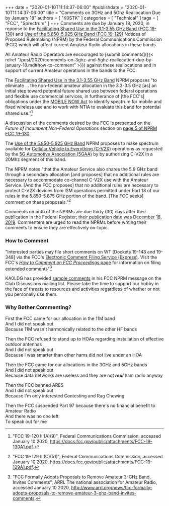 +++
date = "2020-01-10T11:14:37-06:00"
#publishdate = "2020-01-10T11:14:37-06:00"
title = "Comments on 3GHz and 5Ghz Reallocation Due by January 18"
authors = [ "K0STK" ]
categories = [ "Technical" ]
tags = [ "FCC", "Sprectrum" ]
+++
Comments are due by January 18, 2020, in reponse to the
[Facilitating Shared Use in the 3.1-3.55 GHz Band \(FCC 19-130\)](https://docs.fcc.gov/public/attachments/FCC-19-130A1.pdf)
and
[Use of the 5.850-5.925 GHz Band \(FCC 19-129\)](https://docs.fcc.gov/public/attachments/FCC-19-129A1.pdf)
Notices of Proposed Rulemaking (NPRM) by the Federal Communications
Commission (FCC) which will affect current Amateur Radio allocations in
these bands.

All Amateur Radio Operators are encouraged to
[submit comments]({{< relref "/post/2020/comments-on-3ghz-and-5ghz-reallocation-due-by-january-18.md#how-to-comment" >}})
against these reallocations and in support of current Amateur operations in the bands to the FCC.

<!--more-->

The
[Facilitating Shared Use in the 3.1-3.55 GHz Band](https://docs.fcc.gov/public/attachments/FCC-19-130A1.pdf)
NPRM proposes "to eliminate ... the non-federal amateur allocation
in the 3.3-3.5 GHz [as] an initial step toward potential future shared
use between federal operations and flexible use commercial services, in
furtherance of [the FCC's] obligations under the
[MOBILE NOW Act](https://www.govtrack.us/congress/bills/115/s19/text)
to identify spectrum for mobile and fixed wireless use and to work with
NTIA to evaluate this band for potential shared use."[^2]

A discussion of the comments desired by the FCC is presented on the *Future of Incumbent Non-Federal Operations* section on
[page 5 of NPRM FCC 19-130](https://docs.fcc.gov/public/attachments/FCC-19-130A1.pdf).

[^2]: "FCC 19-120 III(A)(9)", Federal Communications Commission, accessed January 10 2020, https://docs.fcc.gov/public/attachments/FCC-19-130A1.pdf.

The
[Use of the 5.850-5.925 GHz Band](https://docs.fcc.gov/public/attachments/FCC-19-129A1.pdf)
NPRM proposes to make spectrum available for
[Cellular Vehicle to Everything \(C-V2X\)](https://en.wikipedia.org/wiki/Cellular_V2X)
operations as requested by the
[5G Automotive Association \(5GAA\)](https://en.wikipedia.org/wiki/5G_Automotive_Association) by
by authorizing C-V2X in a 20Mhz segment of this band.

The NPRM notes "that the Amateur Service also shares the 5.9 GHz band through a secondary allocation [and proposes] that no additional rules are necessary to accommodate co-channel C-V2X use with the Amateur Service. [And the FCC proposes] that no additional rules are necessary to protect C-V2X devices from ISM operations permitted under Part 18 of our rules in the 5.850-5.875 GHz portion of the band. [The FCC seeks] comment on these proposals."[^3]

[^3]: "FCC 19-129 III(C)(51)", Federal Communications Commission, accessed January 10 2020, https://docs.fcc.gov/public/attachments/FCC-19-129A1.pdf.

Comments on both of the NPRMs are due thirty (30) days after their publication in the Federal Register;
[their publication date was December 18, 2019](https://www.federalregister.gov/documents/2019/12/18/2019-27224/open-commission-meeting-thursday-december-12-2019).
Commenters are urged to read the NPRMs before writing their comments to ensure they are effectively on-topic.

### How to Comment

"Interested parties may file short comments on WT [Dockets 19-148 and
19-348] via the FCC's
[Electronic Comment Filing Service \(Express\)](https://www.fcc.gov/ecfs/filings/express).
Visit the FCC's
[*How to Comment on FCC Proceedings* page](https://www.fcc.gov/consumers/guides/how-comment)
for information on filing extended comments"[^1]

[^1]: "FCC Formally Adopts Proposals to Remove Amateur 3-GHz Band, Invites Comments", ARRL The national association for Amateur Radio, accessed January 10 2020, http://www.arrl.org/news/fcc-formally-adopts-proposals-to-remove-amateur-3-ghz-band-invites-comments.

KA0LDG has provided [sample
comments](https://lists.rrra.org/pipermail/rrra/2020-January/000708.html
) in his FCC NPRM message on the Club Discussions mailing list. Please
take the time to support our hobby in the face of threats to resources
and activities regardless of whether or not you personally use them.

### Why Bother Commenting?

First the FCC came for our allocation in the 11M band<br />
And I did not speak out<br />
Because 11M wasn't harmonically related to the other HF bands<br />

Then the FCC refused to stand up to HOAs regarding installation of effective outdoor antennas<br />
And I did not speak out<br />
Because I was smarter than other hams did not live under an HOA<br />

Then the FCC came for our allocations in the 3GHz and 5GHz bands<br />
And I did not speak out<br />
Because data networks are useless and they are not ***real*** ham radio anyway<br />

Then the FCC banned ARES <br />
And I did not speak out<br />
Because I'm only interested Contesting and Rag Chewing<br />

Then the FCC suspended Part 97 because there's no financial benefit to Amateur Radio<br />
And there was no one left<br />
To speak out for me <br />
